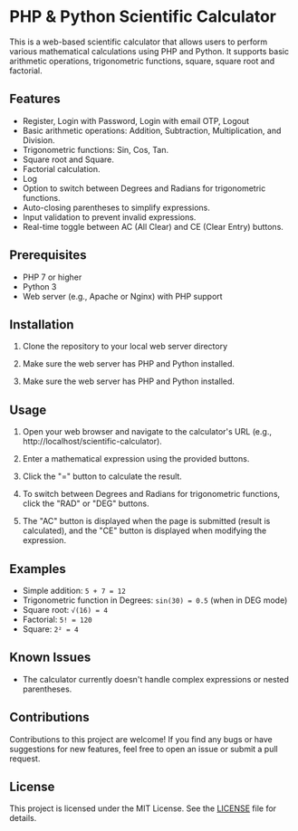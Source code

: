 # PHP & Python Scientific Calculator

This is a web-based scientific calculator that allows users to perform various mathematical calculations using PHP and Python. It supports basic arithmetic operations, trigonometric functions, square, square root and factorial.

## Features

- Register, Login with Password, Login with email OTP, Logout
- Basic arithmetic operations: Addition, Subtraction, Multiplication, and Division.
- Trigonometric functions: Sin, Cos, Tan.
- Square root and Square.
- Factorial calculation.
- Log
- Option to switch between Degrees and Radians for trigonometric functions.
- Auto-closing parentheses to simplify expressions.
- Input validation to prevent invalid expressions.
- Real-time toggle between AC (All Clear) and CE (Clear Entry) buttons.

## Prerequisites

- PHP 7 or higher
- Python 3
- Web server (e.g., Apache or Nginx) with PHP support

## Installation

1. Clone the repository to your local web server directory

2. Make sure the web server has PHP and Python installed.

3. Make sure the web server has PHP and Python installed.

## Usage

1. Open your web browser and navigate to the calculator's URL (e.g., http://localhost/scientific-calculator).

2. Enter a mathematical expression using the provided buttons.

3. Click the "=" button to calculate the result.

4. To switch between Degrees and Radians for trigonometric functions, click the "RAD" or "DEG" buttons.

5. The "AC" button is displayed when the page is submitted (result is calculated), and the "CE" button is displayed when modifying the expression.

## Examples

- Simple addition: `5 + 7 = 12`
- Trigonometric function in Degrees: `sin(30) = 0.5` (when in DEG mode)
- Square root: `√(16) = 4`
- Factorial: `5! = 120`
- Square: `2² = 4`

## Known Issues

- The calculator currently doesn't handle complex expressions or nested parentheses.

## Contributions

Contributions to this project are welcome! If you find any bugs or have suggestions for new features, feel free to open an issue or submit a pull request.

## License

This project is licensed under the MIT License. See the [LICENSE](LICENSE) file for details.
